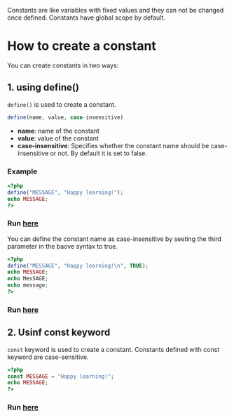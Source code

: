 Constants are like variables with fixed values and they can not be changed once defined. Constants have global scope by default.

# How to create a constant

You can create constants in two ways:

## 1. using define()

`define()` is used to create a constant.

```php
define(name, value, case-insensitive)
```
* **name**: name of the constant
* **value**: value of the constant
* **case-insensitive**: Specifies whether the constant name should be case-insensitive or not. By default it is set to false.

### Example

```php
<?php
define("MESSAGE", "Happy learning!");
echo MESSAGE;
?>
```
### Run [here](https://onecompiler.com/php/3vsr5xpxg)

You can define the constant name as case-insensitive by seeting the third parameter in the baove syntax to true.

```php
<?php
define("MESSAGE", "Happy learning!\n", TRUE);
echo MESSAGE;
echo MesSAGE;
echo message;
?>
```
### Run [here](https://onecompiler.com/php/3vsr6ktcx)


## 2. Usinf const keyword

`const` keyword is used to create a constant. Constants defined with const keyword are case-sensitive.

```php
<?php
const MESSAGE = "Happy learning!";
echo MESSAGE;
?>
```
### Run [here](https://onecompiler.com/php/3vsr9swd2)

